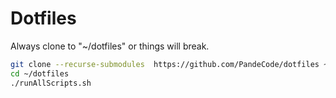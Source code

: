 # Dotfiles

Always clone to "~/dotfiles" or things will break.

```bash
git clone --recurse-submodules  https://github.com/PandeCode/dotfiles ~/dotfiles
cd ~/dotfiles
./runAllScripts.sh
```
